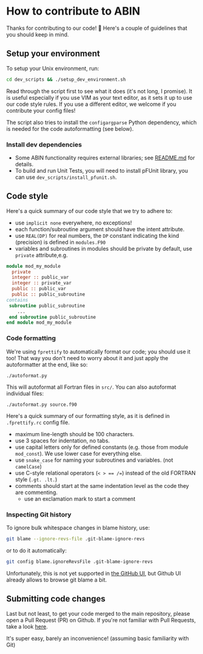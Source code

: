 # How to contribute to ABIN

Thanks for contributing to our code! 💜
Here's a couple of guidelines that you should keep in mind.

## Setup your environment

To setup your Unix environment, run:
```sh
cd dev_scripts && ./setup_dev_environment.sh
```
Read through the script first to see what it does (it's not long, I promise).
It is useful especially if you use VIM as your text editor, as it sets it up to use our code style rules.
If you use a different editor, we welcome if you contribute your config files!

The script also tries to install the `configargparse` Python dependency,
which is needed for the code autoformatting (see below).

### Install dev dependencies

- Some ABIN functionality requires external libraries; see [README.md](README.md#optional-dependencies) for details.
- To build and run Unit Tests, you will need to install pFUnit library, you can use
  `dev_scripts/install_pfunit.sh`.

## Code style

Here's a quick summary of our code style that we try to adhere to:

 - use `implicit none` everywhere, no exceptions!
 - each function/subroutine argument should have the intent attribute.
 - use `REAL(DP)` for real numbers, the `DP` constant indicating the kind (precision) is defined in `modules.F90`
 - variables and subroutines in modules should be private by default, use `private` attribute,e.g.
```fortran
module mod_my_module
  private
  integer :: public_var
  integer :: private_var
  public :: public_var
  public :: public_subroutine
contains
 subroutine public_subroutine
    ...
 end subroutine public_subroutine
end module mod_my_module
```

### Code formatting

We're using `fprettify` to automatically format our code; you should use it too!
That way you don't need to worry about it and just apply the autoformatter at the end, like so:
```console
./autoformat.py
```
This will autoformat all Fortran files in `src/`. You can also autoformat individual files:
```console
./autoformat.py source.f90
```

Here's a quick summary of our formatting style, as it is defined in `.fprettify.rc` config file.

 - maximum line-length should be 100 characters.
 - use 3 spaces for indentation, no tabs.
 - use capital letters only for defined constants (e.g. those from module `mod_const`). We use lower case for everything else.
 - use `snake_case` for naming your subroutines and variables. (not `camelCase`)
 - use C-style relational operators (`< > == /=`) instead of the old FORTRAN style (`.gt. .lt.`)
 - comments should start at the same indentation level as the code they are commenting.
    - use an exclamation mark to start a comment

### Inspecting Git history

To ignore bulk whitespace changes in blame history, use:
```sh
git blame --ignore-revs-file .git-blame-ignore-revs
```

or to do it automatically:
```sh
git config blame.ignoreRevsFile .git-blame-ignore-revs
```

Unfortunately, this is not yet supported in
[the GitHub UI](https://github.community/t/support-ignore-revs-file-in-githubs-blame-view/3256),
but Github UI already allows to browse git blame a bit.


## Submitting code changes

Last but not least, to get your code merged to the main repository, please open a Pull Request (PR) on Github.
If you're not familiar with Pull Requests, take a look [here](https://guides.github.com/activities/hello-world/#pr).

It's super easy, barely an inconvenience! (assuming basic familiarity with Git)
